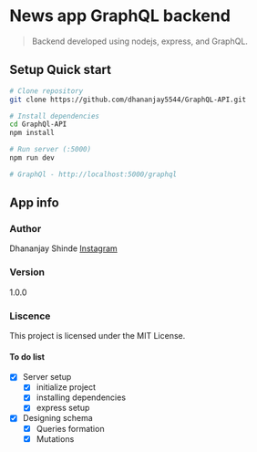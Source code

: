 # News app GraphQL backend

> Backend developed using nodejs, express, and GraphQL.

## Setup Quick start

```bash
# Clone repository
git clone https://github.com/dhananjay5544/GraphQL-API.git

# Install dependencies
cd GraphQl-API
npm install

# Run server (:5000)
npm run dev

# GraphQl - http://localhost:5000/graphql
```

## App info

### Author

Dhananjay Shinde
[Instagram](www.instagram.com/jay.speaks___)

### Version

1.0.0

### Liscence

This project is licensed under the MIT License.

#### To do list

- [x] Server setup
  - [x] initialize project
  - [x] installing dependencies
  - [x] express setup
- [x] Designing schema
  - [x] Queries formation
  - [x] Mutations
